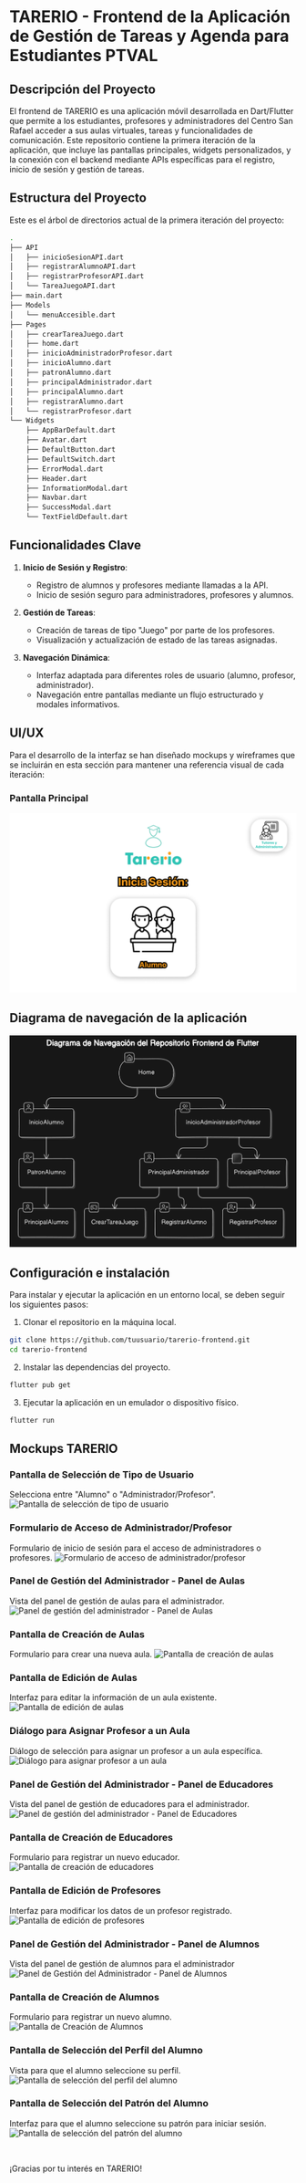 # TARERIO - Frontend de la Aplicación de Gestión de Tareas y Agenda para Estudiantes PTVAL

## Descripción del Proyecto

El frontend de TARERIO es una aplicación móvil desarrollada en Dart/Flutter que permite a los estudiantes, profesores y administradores del Centro San Rafael acceder a sus aulas virtuales, tareas y funcionalidades de comunicación. Este repositorio contiene la primera iteración de la aplicación, que incluye las pantallas principales, widgets personalizados, y la conexión con el backend mediante APIs específicas para el registro, inicio de sesión y gestión de tareas.

## Estructura del Proyecto

Este es el árbol de directorios actual de la primera iteración del proyecto:

```bash
.
├── API
│   ├── inicioSesionAPI.dart
│   ├── registrarAlumnoAPI.dart
│   ├── registrarProfesorAPI.dart
│   └── TareaJuegoAPI.dart
├── main.dart
├── Models
│   └── menuAccesible.dart
├── Pages
│   ├── crearTareaJuego.dart
│   ├── home.dart
│   ├── inicioAdministradorProfesor.dart
│   ├── inicioAlumno.dart
│   ├── patronAlumno.dart
│   ├── principalAdministrador.dart
│   ├── principalAlumno.dart
│   ├── registrarAlumno.dart
│   └── registrarProfesor.dart
└── Widgets
    ├── AppBarDefault.dart
    ├── Avatar.dart
    ├── DefaultButton.dart
    ├── DefaultSwitch.dart
    ├── ErrorModal.dart
    ├── Header.dart
    ├── InformationModal.dart
    ├── Navbar.dart
    ├── SuccessModal.dart
    └── TextFieldDefault.dart
```

## Funcionalidades Clave

1. **Inicio de Sesión y Registro**:
    - Registro de alumnos y profesores mediante llamadas a la API.
    - Inicio de sesión seguro para administradores, profesores y alumnos.

2. **Gestión de Tareas**:
    - Creación de tareas de tipo "Juego" por parte de los profesores.
    - Visualización y actualización de estado de las tareas asignadas.

3. **Navegación Dinámica**:
    - Interfaz adaptada para diferentes roles de usuario (alumno, profesor, administrador).
    - Navegación entre pantallas mediante un flujo estructurado y modales informativos.

## UI/UX

Para el desarrollo de la interfaz se han diseñado mockups y wireframes que se incluirán en esta sección para mantener una referencia visual de cada iteración:

### Pantalla Principal


![Mockup de Pantalla Principal](mockups/pantalla0.png)

## Diagrama de navegación de la aplicación


![Diagrama de Navegación](mockups/diagrama.png)


## Configuración e instalación

Para instalar y ejecutar la aplicación en un entorno local, se deben seguir los siguientes pasos:

1. Clonar el repositorio en la máquina local.

```bash
git clone https://github.com/tuusuario/tarerio-frontend.git
cd tarerio-frontend
```

2. Instalar las dependencias del proyecto.

```bash
flutter pub get
```

3. Ejecutar la aplicación en un emulador o dispositivo físico.

```bash
flutter run
```

## Mockups TARERIO

### Pantalla de Selección de Tipo de Usuario
Selecciona entre "Alumno" o "Administrador/Profesor".
![Pantalla de selección de tipo de usuario](https://github.com/user-attachments/assets/5b360f0b-e779-402b-be1f-c8845a4333fe)

### Formulario de Acceso de Administrador/Profesor
Formulario de inicio de sesión para el acceso de administradores o profesores.
![Formulario de acceso de administrador/profesor](https://github.com/user-attachments/assets/d46a5c89-3687-4c22-932f-96a6323b43b2)

### Panel de Gestión del Administrador - Panel de Aulas
Vista del panel de gestión de aulas para el administrador.
![Panel de gestión del administrador - Panel de Aulas](https://github.com/user-attachments/assets/afb74d58-4cf6-41b8-bd1f-4b305d620637)

### Pantalla de Creación de Aulas
Formulario para crear una nueva aula.
![Pantalla de creación de aulas](https://github.com/user-attachments/assets/162f8cab-669c-42b8-9aea-aaf6683c76b2)

### Pantalla de Edición de Aulas
Interfaz para editar la información de un aula existente.
![Pantalla de edición de aulas](https://github.com/user-attachments/assets/f5f024d9-966f-4ee1-9068-9b42b7926d80)

### Diálogo para Asignar Profesor a un Aula
Diálogo de selección para asignar un profesor a un aula específica.
![Diálogo para asignar profesor a un aula](https://github.com/user-attachments/assets/e426394a-07bc-40b0-939a-e3c8b6996f1a)

### Panel de Gestión del Administrador - Panel de Educadores
Vista del panel de gestión de educadores para el administrador.
![Panel de gestión del administrador - Panel de Educadores](https://github.com/user-attachments/assets/19024397-92b2-4fe2-afc0-da5e20f2acb1)

### Pantalla de Creación de Educadores
Formulario para registrar un nuevo educador.
![Pantalla de creación de educadores](https://github.com/user-attachments/assets/28578dcb-b493-4ef1-b97d-a10c87c276c2)

### Pantalla de Edición de Profesores
Interfaz para modificar los datos de un profesor registrado.
![Pantalla de edición de profesores](https://github.com/user-attachments/assets/7f28a5b3-90c8-4ddc-856a-f78c6e557d3c)

### Panel de Gestión del Administrador - Panel de Alumnos
Vista del panel de gestión de alumnos para el administrador
![Panel de Gestión del Administrador - Panel de Alumnos ](https://github.com/user-attachments/assets/3b7665cc-134b-430e-ba9c-b2b70094e128)

### Pantalla de Creación de Alumnos
Formulario para registrar un nuevo alumno.
![Pantalla de Creación de Alumnos](https://github.com/user-attachments/assets/9dd6cb81-e04a-43f2-abb4-5335943107b8)

### Pantalla de Selección del Perfil del Alumno
Vista para que el alumno seleccione su perfil.
![Pantalla de selección del perfil del alumno](https://github.com/user-attachments/assets/274a2424-adf8-47b0-8d78-eab1f8b35fb6)

### Pantalla de Selección del Patrón del Alumno
Interfaz para que el alumno seleccione su patrón para iniciar sesión.
![Pantalla de selección del patrón del alumno](https://github.com/user-attachments/assets/4ddca717-c05e-487a-9403-217a71a87837)

<br>

¡Gracias por tu interés en TARERIO!
